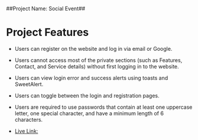 
##Project Name: Social Event##

# Project Features #

  * Users can register on the website and log in via email or Google.

  * Users cannot access most of the private sections (such as Features, Contact, and Service details) without   first logging in to the website.

  * Users can view login error and success alerts using toasts and SweetAlert.

  * Users can toggle between the login and registration pages.

  * Users are required to use passwords that contain at least one uppercase letter, one special character, and have a minimum length of 6 characters.

  
- [Live Link:](https://social-event-a8.web.app/) 
